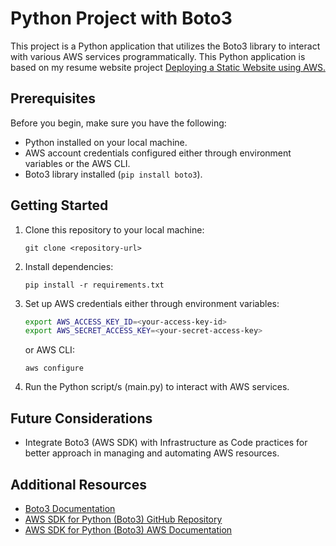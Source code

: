 # Python Project with Boto3

This project is a Python application that utilizes the Boto3 library to interact with various AWS services programmatically. This Python application is based on my resume website project [Deploying a Static Website using AWS.](https://github.com/jdavid19/resume-website-v2/tree/main)

## Prerequisites

Before you begin, make sure you have the following:

- Python installed on your local machine.
- AWS account credentials configured either through environment variables or the AWS CLI.
- Boto3 library installed (`pip install boto3`).

## Getting Started

1. Clone this repository to your local machine:

    ```
    git clone <repository-url>
    ```

2. Install dependencies:

    ```
    pip install -r requirements.txt
    ```

3. Set up AWS credentials either through environment variables:

    ```bash
    export AWS_ACCESS_KEY_ID=<your-access-key-id>
    export AWS_SECRET_ACCESS_KEY=<your-secret-access-key>
    ```
    or AWS CLI:
   ```
   aws configure
   ```

5. Run the Python script/s (main.py) to interact with AWS services.

## Future Considerations

- Integrate Boto3 (AWS SDK) with Infrastructure as Code practices for better approach in managing and automating AWS resources.

## Additional Resources

- [Boto3 Documentation](https://boto3.amazonaws.com/v1/documentation/api/latest/index.html)
- [AWS SDK for Python (Boto3) GitHub Repository](https://github.com/boto/boto3)
- [AWS SDK for Python (Boto3) AWS Documentation](https://docs.aws.amazon.com/pythonsdk/?icmpid=docs_homepage_sdktoolkits)
